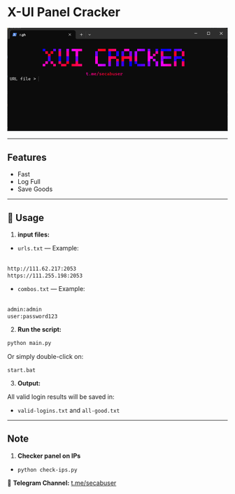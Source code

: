 # X-UI Panel Cracker


![Screenshot of Tool](tool_screenshot.png)


---


## Features

- Fast
- Log Full
- Save Goods

---

## 📄 Usage

1. **input files:**

- `urls.txt` — Example:

```

http://111.62.217:2053
https://111.255.198:2053

```

- `combos.txt` — Example:

```

admin:admin
user:password123

````

2. **Run the script:**

```bash
python main.py
````

Or simply double-click on:

```
start.bat
```

3. **Output:**

All valid login results will be saved in:

* `valid-logins.txt` and `all-good.txt`

---

## Note

1. **Checker panel on IPs**
* `python check-ips.py`

📢 **Telegram Channel:** [t.me/secabuser](https://t.me/secabuser)
